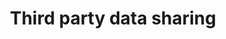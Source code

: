 ---
sidebar_position: 340
title: Third party data sharing
description: Share data securely with external partners using Conduktor
---